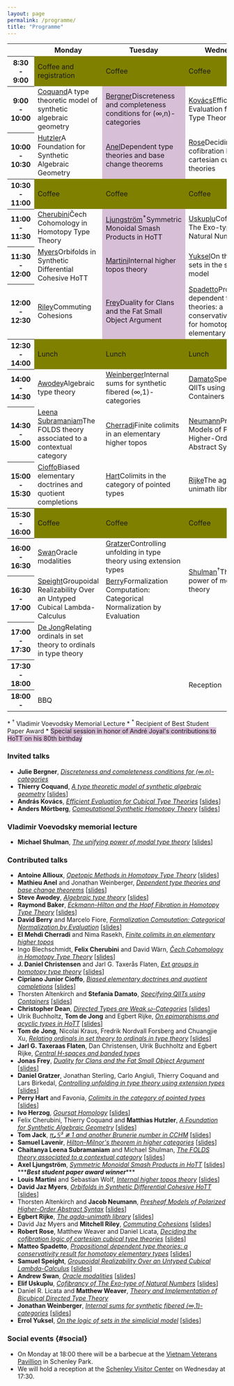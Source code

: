 ```yaml
---
layout: page
permalink: /programme/
title: "Programme"
---
```


<table>
<tr><th></th><th>Monday</th><th>Tuesday</th><th>Wednesday</th><th>Thursday</th></tr>
<tr><th>8:30 - 9:00</th><td style="background-color:olive"> Coffee and<br/>registration</td><td style='background-color:olive'>Coffee</td><td style='background-color:olive'>Coffee</td><td style='background-color:olive'>Coffee</td></tr>
<tr style="height:5em"><th>9:00 - 10:00</th><td><div class="tooltip"><a href="#coquand">Coquand</a><span class="tooltiptext">A  type theoretic model of synthetic algebraic geometry</span></div></td><td style="background-color:thistle" alt="Joyal special session"><div class="tooltip"><a href="#bergner">Bergner</a><span class="tooltiptext">Discreteness and completeness conditions for (∞,n)-categories</span></div></td><td><div class="tooltip"><a href="#kovacs">Kovács</a><span class="tooltiptext">Efficient Evaluation for Cubical Type Theories</span></div></td><td><div class="tooltip"><a href="#mortberg">Mörtberg</a><span class="tooltiptext">Computational Synthetic Homotopy Theory</span></div></td></tr>
<tr><th>10:00 - 10:30</th><td><div class="tooltip"><a href="#hutzler">Hutzler</a><span class="tooltiptext">A Foundation for Synthetic Algebraic Geometry</span></div></td><td style="background-color:thistle" alt="Joyal special session"><div class="tooltip"><a href="#anel">Anel</a><span class="tooltiptext">Dependent type theories and base change theorems</span></div></td><td><div class="tooltip"><a href="#rose">Rose</a><span class="tooltiptext">Deciding the cofibration logic of cartesian cubical type theories</span></div></td><td><div class="tooltip"><a href="#dejong1">De Jong</a><span class="tooltiptext">On epimorphisms and acyclic types in HoTT</span></div></td></tr>
<tr><th>10:30 - 11:00</th><td style='background-color:olive'>Coffee</td><td style='background-color:olive'>Coffee</td><td style='background-color:olive'>Coffee</td><td style='background-color:olive'>Coffee</td></tr>
<tr><th>11:00 - 11:30</th><td><div class="tooltip"><a href="#cherubini">Cherubini</a><span class="tooltiptext">Čech Cohomology in Homotopy Type Theory</span></div></td><td style="background-color:thistle" alt="Joyal special session"><div class="tooltip"><a href="#ljungstrom">Ljungström</a><sup>*</sup><span class="tooltiptext">Symmetric Monoidal Smash Products in HoTT</span></div></td><td><div class="tooltip"><a href="#uskuplu">Uskuplu</a><span class="tooltiptext">Cofibrancy of The Exo-type of  Natural Numbers</span></div></td><td><div class="tooltip"><a href="#christensen">Christensen</a><span class="tooltiptext">Ext groups in homotopy type theory</span></div></td></tr>
<tr><th>11:30 - 12:00</th><td><div class="tooltip"><a href="#myers">Myers</a><span class="tooltiptext">Orbifolds in Synthetic Differential Cohesive HoTT</span></div></td><td style="background-color:thistle" alt="Joyal special session"><div class="tooltip"><a href="#martini">Martini</a><span class="tooltiptext">Internal higher topos theory</span></div></td><td><div class="tooltip"><a href="#yuksel">Yuksel</a><span class="tooltiptext">On the logic of sets in the simplicial model</span></div></td><td><div class="tooltip"><a href="#flaten">Flaten</a><span class="tooltiptext">Central H-spaces and banded types</span></div></td></tr>
<tr><th>12:00 - 12:30</th><td><div class="tooltip"><a href="#riley">Riley</a><span class="tooltiptext">Commuting Cohesions</span></div></td><td style="background-color:thistle" alt="Joyal special session"><div class="tooltip"><a href="#frey">Frey</a><span class="tooltiptext">Duality for Clans and the Fat Small Object Argument</span></div></td><td><div class="tooltip"><a href="#spadetto">Spadetto</a><span class="tooltiptext">Propositional dependent type theories: a conservativity result for homotopy elementary types</span></div></td><td><div class="tooltip"><a href="#lavenir">Lavenir</a><span class="tooltiptext">Hilton-Milnor's theorem in higher categories</span></div></td></tr>
<tr><th>12:30 - 14:00</th><td style='background-color:olive'>Lunch</td><td style='background-color:olive'>Lunch</td><td style='background-color:olive'>Lunch</td><td style='background-color:olive'>Lunch</td></tr>
<tr><th>14:00 - 14:30</th><td><div class="tooltip"><a href="#awodey">Awodey</a><span class="tooltiptext">Algebraic type theory</span></div></td><td><div class="tooltip"><a href="#weinberger">Weinberger</a><span class="tooltiptext">Internal sums for synthetic fibered (∞,1)-categories</span></div></td><td><div class="tooltip"><a href="#damato">Damato</a><span class="tooltiptext">Specifying QIITs using Containers</span></div></td><td><div class="tooltip"><a href="#weaver">Weaver</a><span class="tooltiptext">Theory and Implementation of Bicubical Directed Type Theory</span></div></td></tr>
<tr><th>14:30 - 15:00</th><td><div class="tooltip"><a href="#leenasubramaniam">Leena<br/>Subramaniam</a><span class="tooltiptext">The FOLDS theory associated to a contextual category</span></div></td><td><div class="tooltip"><a href="#cherradi">Cherradi</a><span class="tooltiptext">Finite colimits in an elementary higher topos</span></div></td><td><div class="tooltip"><a href="#neumann">Neumann</a><span class="tooltiptext">Presheaf Models of Polarized Higher-Order Abstract Syntax</span></div></td><td><div class="tooltip"><a href="#dean">Dean</a><span class="tooltiptext">Directed Types are Weak ω-Categories</span></div></td></tr>
<tr><th>15:00 - 15:30</th><td><div class="tooltip"><a href="#cioffo">Cioffo</a><span class="tooltiptext">Biased elementary doctrines and quotient completions</span></div></td><td><div class="tooltip"><a href="#hart">Hart</a><span class="tooltiptext">Colimits in the category of pointed types</span></div></td><td><div class="tooltip"><a href="#rijke">Rijke</a><span class="tooltiptext">The agda-unimath library</span></div></td><td><div class="tooltip"><a href="#allioux">Allioux</a><span class="tooltiptext">Opetopic Methods in Homotopy Type Theory</span></div></td></tr>
<tr><th>15:30 - 16:00</th><td style='background-color:olive'>Coffee</td><td style='background-color:olive'>Coffee</td><td style='background-color:olive'>Coffee</td><td style='background-color:olive'>Coffee</td></tr>
<tr><th>16:00 - 16:30</th><td><div class="tooltip"><a href="#swan">Swan</a><span class="tooltiptext">Oracle modalities</span></div></td><td><div class="tooltip"><a href="#gratzer">Gratzer</a><span class="tooltiptext">Controlling unfolding in type theory using extension types</span></div></td><td rowspan="2"><div class="tooltip"><a href="#shulman">Shulman</a><sup>†</sup><span class="tooltiptext">The unifying power of modal type theory</span></div></td><td><div class="tooltip"><a href="#jack">Jack</a><span class="tooltiptext">π₄𝕊³ ≇ 1 and another Brunerie number in CCHM</span></div></td></tr>
<tr><th>16:30 - 17:00</th><td><div class="tooltip"><a href="#speight">Speight</a><span class="tooltiptext">Groupoidal Realizability Over an Untyped Cubical Lambda-Calculus</span></div></td><td><div class="tooltip"><a href="#berry">Berry</a><span class="tooltiptext">Formalization     Computation: Categorical Normalization by Evaluation</span></div></td><td><div class="tooltip"><a href="#baker">Baker</a><span class="tooltiptext">Eckmann-Hilton and the Hopf Fibration in Homotopy Type Theory</span></div></td></tr>
<tr><th>17:00 - 17:30</th><td><div class="tooltip"><a href="#dejong2">De Jong</a><span class="tooltiptext">Relating ordinals in set theory to ordinals in type theory</span></div></td><td/><td/><td><div class="tooltip"><a href="#herzog">Herzog</a><span class="tooltiptext">Goursat Homology</span></div></td></tr>
<tr><th>17:30 - 18:00</th><td/><td/><td rowspan="2">Reception</td><td/></tr>
<tr><th>18:00 -</th><td>BBQ</td><td/><td/></tr>
</table>
* <a name="vvmemorial"><sup>†</sup></a> Vladimir Voevodsky Memorial Lecture
* <a name="beststudentpaper"><sup>*</sup></a> Recipient of Best Student Paper Award
* <span style='background-color:thistle'>Special session in honor of André Joyal's contributions to HoTT on his 80th birthday</span>

### Invited talks
- <a name="bergner"/>**Julie Bergner**, [*Discreteness and completeness conditions for (∞,n)-categories*](/abstracts/HoTT-2023_abstract_11.pdf)
- <a name="coquand"/>**Thierry Coquand**, [*A  type theoretic model of synthetic algebraic geometry*](/abstracts/HoTT-2023_abstract_12.pdf) [[slides](/slides/coquand.pdf)]
- <a name="kovacs"/>**András Kovács**, [*Efficient Evaluation for Cubical Type Theories*](/abstracts/HoTT-2023_abstract_23.pdf) [[slides](/slides/kovacs.pdf)]
- <a name="mortberg"/>**Anders Mörtberg**, [*Computational Synthetic Homotopy Theory*](/abstracts/hott-2023-mortberg.pdf) [[slides](/slides/mortberg.pdf)]

### Vladimir Voevodsky memorial lecture
- <a name="shulman"/>**Michael Shulman**, [*The unifying power of modal type theory*](/abstracts/Shulman.pdf) [[slides](/slides/shulman.pdf)]

### Contributed talks
- <a name="allioux"/>**Antoine Allioux**, [*Opetopic Methods in Homotopy Type Theory*](/abstracts/HoTT-2023_abstract_32.pdf) [[slides](/slides/allioux.pdf)]
- <a name="anel"/>**Mathieu Anel** and Jonathan Weinberger, [*Dependent type theories and base change theorems*](/abstracts/HoTT-2023_abstract_15.pdf) [[slides](/slides/anel.pdf)]
- <a name="awodey"/>**Steve Awodey**, [*Algebraic type theory*](/abstracts/HoTT-2023_abstract_27.pdf) [[slides](/slides/awodey.pdf)]
- <a name="baker"/>**Raymond Baker**, [*Eckmann-Hilton and the Hopf Fibration in Homotopy Type Theory*](/abstracts/HoTT-2023_abstract_16.pdf) [[slides](/slides/baker.pdf)]
- <a name="berry"/>**David Berry** and Marcelo Fiore, [*Formalization     Computation: Categorical Normalization by Evaluation*](/abstracts/HoTT-2023_abstract_29.pdf) [[slides](/slides/berry.pdf)]
- <a name="cherradi"/>**El Mehdi Cherradi** and Nima Rasekh, [*Finite colimits in an elementary higher topos*](/abstracts/HoTT-2023_abstract_18.pdf)
- <a name="cherubini"/>Ingo Blechschmidt, **Felix Cherubini** and David Wärn, [*Čech Cohomology in Homotopy Type Theory*](/abstracts/HoTT-2023_abstract_42.pdf) [[slides](/slides/cherubini.pdf)]
- <a name="christensen"/>**J. Daniel Christensen** and Jarl G. Taxerås Flaten, [*Ext groups in homotopy type theory*](/abstracts/HoTT-2023_abstract_31.pdf) [[slides](/slides/christensen.pdf)]
- <a name="cioffo"/>**Cipriano Junior Cioffo**, [*Biased elementary doctrines and quotient completions*](/abstracts/HoTT-2023_abstract_34.pdf) [[slides](/slides/cioffo.pdf)]
- <a name="damato"/>Thorsten Altenkirch and **Stefania Damato**, [*Specifying QIITs using Containers*](/abstracts/HoTT-2023_abstract_28.pdf) [[slides](/slides/damato.pdf)]
- <a name="dean"/>**Christopher Dean**, [*Directed Types are Weak ω-Categories*](/abstracts/HoTT-2023_abstract_45.pdf) [[slides](/slides/dean.pdf)]
- <a name="dejong1"/>Ulrik Buchholtz, **Tom de Jong** and Egbert Rijke, [*On epimorphisms and acyclic types in HoTT*](/abstracts/HoTT-2023_abstract_9.pdf) [[slides](/slides/dejong1.pdf)]
- <a name="dejong2"/>**Tom de Jong**, Nicolai Kraus, Fredrik Nordvall Forsberg and Chuangjie Xu, [*Relating ordinals in set theory to ordinals in type theory*](/abstracts/HoTT-2023_abstract_13.pdf) [[slides](/slides/dejong2.pdf)]
- <a name="flaten"/>**Jarl G. Taxeraas Flaten**, Dan Christensen, Ulrik Buchholtz and Egbert Rijke, [*Central H-spaces and banded types*](/abstracts/HoTT-2023_abstract_33.pdf)
- <a name="frey"/>**Jonas Frey**, [*Duality for Clans and the Fat Small Object Argument*](/abstracts/HoTT-2023_abstract_30.pdf) [[slides](/slides/frey.pdf)]
- <a name="gratzer"/>**Daniel Gratzer**, Jonathan Sterling, Carlo Angiuli, Thierry Coquand and Lars Birkedal, [*Controlling unfolding in type theory using extension types*](/abstracts/HoTT-2023_abstract_19.pdf) [[slides](/slides/gratzer.pdf)]
- <a name="hart"/>**Perry Hart** and  Favonia, [*Colimits in the category of pointed types*](/abstracts/HoTT-2023_abstract_37.pdf) [[slides](/slides/hart.pdf)]
- <a name="herzog"/>**Ivo Herzog**, [*Goursat Homology*](/abstracts/HoTT-2023_abstract_44.pdf) [[slides](/slides/herzog.pdf)]
- <a name="hutzler"/>Felix Cherubini, Thierry Coquand and **Matthias Hutzler**, [*A Foundation for Synthetic Algebraic Geometry*](/abstracts/HoTT-2023_abstract_41.pdf) [[slides](/slides/hutzler.pdf)]
- <a name="jack"/>**Tom Jack**, [*π₄𝕊³ ≇ 1 and another Brunerie number in CCHM*](/abstracts/HoTT-2023_abstract_21.pdf) [[slides](/slides/jack.pdf)]
- <a name="lavenir"/>**Samuel Lavenir**, [*Hilton-Milnor's theorem in higher categories*](/abstracts/HoTT-2023_abstract_43.pdf) [[slides](/slides/lavenir.pdf)]
- <a name="leenasubramaniam"/>**Chaitanya Leena Subramaniam** and Michael Shulman, [*The FOLDS theory associated to a contextual category*](/abstracts/HoTT-2023_abstract_46.pdf) [[slides](/slides/leenasubramaniam.pdf)]
- <a name="ljungstrom"/>**Axel Ljungström**, [*Symmetric Monoidal Smash Products in HoTT*](/abstracts/HoTT-2023_abstract_25.pdf) [[slides](/slides/ljungstrom.pdf)] \*\*\****Best student paper award winner***\*\*\*
- <a name="martini"/>**Louis Martini** and Sebastian Wolf, [*Internal higher topos theory*](/abstracts/HoTT-2023_abstract_17.pdf) [[slides](/slides/martini.pdf)]
- <a name="myers"/>**David Jaz Myers**, [*Orbifolds in Synthetic Differential Cohesive HoTT*](/abstracts/HoTT-2023_abstract_7.pdf) [[slides](/slides/myers.pdf)]
- <a name="neumann"/>Thorsten Altenkirch and **Jacob Neumann**, [*Presheaf Models of Polarized Higher-Order Abstract Syntax*](/abstracts/HoTT-2023_abstract_36.pdf) [[slides](/slides/neumann.pdf)]
- <a name="rijke"/>**Egbert Rijke**, [*The agda-unimath library*](/abstracts/HoTT-2023_abstract_10.pdf) [[slides](/slides/rijke.pdf)]
- <a name="riley"/>David Jaz Myers and **Mitchell Riley**, [*Commuting Cohesions*](/abstracts/HoTT-2023_abstract_8.pdf) [[slides](/slides/riley.pdf)]
- <a name="rose"/>**Robert Rose**, Matthew Weaver and Daniel Licata, [*Deciding the cofibration logic of cartesian cubical type theories*](/abstracts/HoTT-2023_abstract_38.pdf) [[slides](/slides/rose.pdf)]
- <a name="spadetto"/>**Matteo Spadetto**, [*Propositional dependent type theories: a conservativity result for homotopy elementary types*](/abstracts/HoTT-2023_abstract_48.pdf) [[slides](/slides/spadetto.pdf)]
- <a name="speight"/>**Samuel Speight**, [*Groupoidal Realizability Over an Untyped Cubical Lambda-Calculus*](/abstracts/HoTT-2023_abstract_24.pdf) [[slides](/slides/speight.pdf)]
- <a name="swan"/>**Andrew Swan**, [*Oracle modalities*](/abstracts/HoTT-2023_abstract_35.pdf) [[slides](/slides/swan.pdf)]
- <a name="uskuplu"/>**Elif Uskuplu**, [*Cofibrancy of The Exo-type of  Natural Numbers*](/abstracts/HoTT-2023_abstract_26.pdf) [[slides](/slides/uskuplu.pdf)]
- <a name="weaver"/>Daniel R. Licata and **Matthew Weaver**, [*Theory and Implementation of Bicubical Directed Type Theory*](/abstracts/HoTT-2023_abstract_47.pdf)
- <a name="weinberger"/>**Jonathan Weinberger**, [*Internal sums for synthetic fibered (∞,1)-categories*](/abstracts/HoTT-2023_abstract_14.pdf) [[slides](/slides/weinberger.pdf)]
- <a name="yuksel"/>**Errol Yuksel**, [*On the logic of sets in the simplicial model*](/abstracts/HoTT-2023_abstract_39.pdf) [[slides](/slides/yuksel.pdf)]

### Social events {#social}
- On Monday at 18:00 there will be a barbecue at the [Vietnam Veterans Pavillion](https://goo.gl/maps/nYGCWJdbKBkk6KUT7) in Schenley Park.
- We will hold a reception at the [Schenley Visitor Center](https://pittsburghparks.org/park-projects/schenley-park-cafe-and-visitor-center/) on Wednesday at 17:30.
